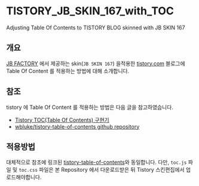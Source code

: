 # TISTORY_JB_SKIN_167_with_TOC
Adjusting Table Of Contents to TISTORY BLOG skinned with JB SKIN 167

## 개요
[JB FACTORY](https://www.jbfactory.net/) 에서 제공하는 skin(`JB SKIN 167`) 을적용한 [tistory.com](tistory.com) 블로그에 Table Of Content 를 적용하는 방법에 대해 소개합니다.

## 참조
tistory 에 Table Of Content 를 적용하는 방법은 다음 글을 참고하였습니다.

- [Tistory TOC(Table Of Contents) 구현기](https://www.wbluke.com/21)
- [wbluke/tistory-table-of-contents github repository](https://github.com/wbluke/tistory-table-of-contents)

## 적용방법
대체적으로 참조에 링크된 [tistory-table-of-contents](https://github.com/wbluke/tistory-table-of-contents)와 동일합니다.
다만, `toc.js` 파일 및 `toc.css` 파일은 본 Repository 에서 다운로드받은 뒤 Tistory 스킨편집에서 업로드해야합니다.
